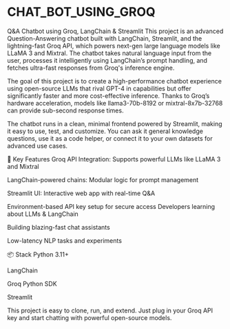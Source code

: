 # CHAT_BOT_USING_GROQ
 Q&amp;A Chatbot using Groq, LangChain &amp; Streamlit
This project is an advanced Question-Answering chatbot built with LangChain, Streamlit, and the lightning-fast Groq API, which powers next-gen large language models like LLaMA 3 and Mixtral. The chatbot takes natural language input from the user, processes it intelligently using LangChain’s prompt handling, and fetches ultra-fast responses from Groq's inference engine.

The goal of this project is to create a high-performance chatbot experience using open-source LLMs that rival GPT-4 in capabilities but offer significantly faster and more cost-effective inference. Thanks to Groq’s hardware acceleration, models like llama3-70b-8192 or mixtral-8x7b-32768 can provide sub-second response times.

The chatbot runs in a clean, minimal frontend powered by Streamlit, making it easy to use, test, and customize. You can ask it general knowledge questions, use it as a code helper, or connect it to your own datasets for advanced use cases.

🔧 Key Features
Groq API Integration: Supports powerful LLMs like LLaMA 3 and Mixtral

LangChain-powered chains: Modular logic for prompt management

Streamlit UI: Interactive web app with real-time Q&A

Environment-based API key setup for secure access
Developers learning about LLMs & LangChain

Building blazing-fast chat assistants

Low-latency NLP tasks and experiments

📦 Stack
Python 3.11+

LangChain

Groq Python SDK

Streamlit

This project is easy to clone, run, and extend. Just plug in your Groq API key and start chatting with powerful open-source models.




























































 
